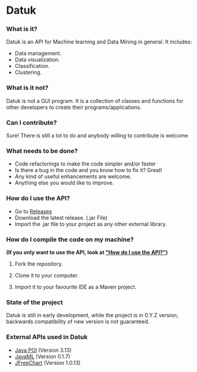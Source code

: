 # Datuk #

### What is it? ###

Datuk is an API for Machine learning and Data Mining in general. It includes:

* Data management.
* Data visualization.
* Classification.
* Clustering.

### What is it not? ###

Datuk is not a GUI program. It is a collection of classes and functions for other developers to create their programs/applications.

### Can I contribute? ###

Sure! There is still a lot to do and anybody willing to contribute is welcome

### What needs to be done? ###

* Code refactorings to make the code simpler and/or faster
* Is there a bug in the code and you know how to fix it? Great!
* Any kind of useful enhancements are welcome.
* Anything else you would like to improve.

### How do I use the API? ###

* Go to [Releases](https://github.com/mayuso/Datuk/releases)
* Download the latest release. (.jar File)
* Import the .jar file to your project as any other external library.

### How do I compile the code on my machine? ###

**(If you only want to use the API, look at ["How do I use the API?"](https://github.com/mayuso/Datuk#how-do-i-use-the-api))**

1) Fork the repository.

2) Clone it to your computer.

3) Import it to your favourite IDE as a Maven project.

### State of the project ###

Datuk is still in early development, while the project is in 0.Y.Z version, backwards compatibility of new version is not guaranteed.

### External APIs used in Datuk ###

* [Java POI](https://poi.apache.org/) (Version 3.13)
* [JavaML](http://java-ml.sourceforge.net/) (Version 0.1.7)
* [JFreeChart](http://www.jfree.org/index.html) (Version 1.0.13)

